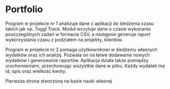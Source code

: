 # Portfolio

Program w projekcie nr 1 analizuje dane z aplikacji do śledzenia czasu takich jak np. Toggl Track. Moduł wczytuje dane o czasie wykonania poszczególnych zadań w formacie CSV, a następnie generuje raport wykorzystania czasu z podziałem na projekty, klientów.

Program w projekcie nr 2 pomaga użytkownikowi w śledzeniu własnych wydatków oraz ich analizę. Pozwala on na łatwe dodawanie nowych wydatków i generowanie raportów. Aplikacja działa także pomiędzy uruchomieniami, przechowując wszystkie dane w pliku. Każdy wydatek ma id, opis oraz wielkość kwoty.

Pierwsza strona stworzona na bazie nauki własnej
